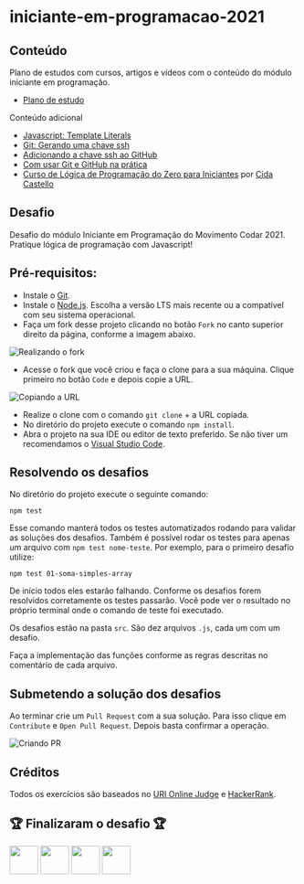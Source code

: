 # iniciante-em-programacao-2021

## Conteúdo

Plano de estudos com cursos, artigos e vídeos com o conteúdo do módulo iniciante em programação.

- [Plano de estudo](https://cursos.alura.com.br/iniciante-em-programacao-vnsueda-1622325666459-p164390)

Conteúdo adicional

- [Javascript: Template Literals](https://www.devmedia.com.br/javascript-template-literals/41193)
- [Git: Gerando uma chave ssh](https://docs.github.com/pt/github/authenticating-to-github/connecting-to-github-with-ssh/generating-a-new-ssh-key-and-adding-it-to-the-ssh-agent)
- [Adicionando a chave ssh ao GitHub](https://docs.github.com/pt/github/authenticating-to-github/connecting-to-github-with-ssh/adding-a-new-ssh-key-to-your-github-account)
- [Com usar Git e GitHub na prática](https://www.youtube.com/watch?v=UBAX-13g8OM)
- [Curso de Lógica de Programação do Zero para Iniciantes](https://www.youtube.com/playlist?list=PLLaQioUGFzGMELNttW9gXP87WuoLjpozR) por [Cida Castello](https://github.com/cidacastello)

## Desafio

Desafio do módulo Iniciante em Programação do Movimento Codar 2021. Pratique lógica de programação com Javascript!

## Pré-requisitos:

- Instale o [Git](https://git-scm.com/).
- Instale o [Node.js](https://nodejs.org/en/). Escolha a versão LTS mais recente ou a compatível com seu sistema operacional.
- Faça um fork desse projeto clicando no botão `Fork` no canto superior direito da página, conforme a imagem abaixo. 

![Realizando o fork](https://docs.github.com/assets/images/help/repository/fork_button.jpg)

- Acesse o fork que você criou e faça o clone para a sua máquina. Clique primeiro no botão `Code` e depois copie a URL. 

![Copiando a URL](https://docs.github.com/assets/images/help/repository/https-url-clone-cli.png)

- Realize o clone com o comando `git clone` + a URL copiada.
- No diretório do projeto execute o comando `npm install`.
- Abra o projeto na sua IDE ou editor de texto preferido. Se não tiver um recomendamos o [Visual Studio Code](https://code.visualstudio.com/).

## Resolvendo os desafios

No diretório do projeto execute o seguinte comando:

    npm test
    
Esse comando manterá todos os testes automatizados rodando para validar as soluções dos desafios.
Também é possível rodar os testes para apenas um arquivo com `npm test nome-teste`. Por exemplo, para o primeiro desafio utilize: 
    
    npm test 01-soma-simples-array

De início todos eles estarão falhando. Conforme os desafios forem resolvidos corretamente os testes passarão. Você pode ver o resultado no próprio terminal onde o comando de teste foi executado.

Os desafios estão na pasta `src`. São dez arquivos `.js`, cada um com um desafio.

Faça a implementação das funções conforme as regras descritas no comentário de cada arquivo.

## Submetendo a solução dos desafios

Ao terminar crie um `Pull Request` com a sua solução. Para isso clique em `Contribute` e `Open Pull Request`. Depois basta confirmar a operação. 

![Criando PR](https://user-images.githubusercontent.com/6104963/125391895-911cd300-e37b-11eb-90d9-5b92cd8e5445.PNG)

## Créditos

Todos os exercícios são baseados no [URI Online Judge](https://www.urionlinejudge.com.br/) e [HackerRank](https://www.hackerrank.com/).

## :trophy: Finalizaram o desafio :trophy:

<a href="https://github.com/Jand-S"><img width="50" height="50" src="https://github.com/Jand-S.png"></img></a>
<a href="https://github.com/EstevamDeFreitas"><img width="50" height="50" src="https://github.com/EstevamDeFreitas.png"></img></a>
<a href="https://github.com/feehvecch"><img width="50" height="50" src="https://github.com/feehvecch.png"></img></a>
<a href="https://github.com/lilianjaf"><img width="50" height="50" src="https://github.com/lilianjaf.png"></img></a>
